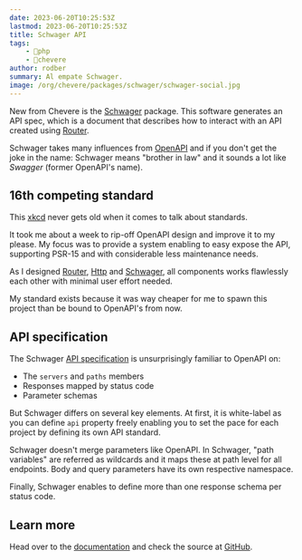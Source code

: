 ```yaml
---
date: 2023-06-20T10:25:53Z
lastmod: 2023-06-20T10:25:53Z
title: Schwager API
tags:
    - 🐘php
    - 🥑chevere
author: rodber
summary: Al empate Schwager.
image: /org/chevere/packages/schwager/schwager-social.jpg
---
```


New from Chevere is the [Schwager](https://chevere.org/packages/schwager) package. This software generates an API spec, which is a document that describes how to interact with an API created using [Router](https://chevere.org/packages/router).

Schwager takes many influences from [OpenAPI](https://www.openapis.org) and if you don't get the joke in the name: Schwager means "brother in law" and it sounds a lot like *Swagger* (former OpenAPI's name).

## 16th competing standard

This [xkcd](https://xkcd.com/927/) never gets old when it comes to talk about standards.

It took me about a week to rip-off OpenAPI design and improve it to my please. My focus was to provide a system enabling to easy expose the API, supporting PSR-15 and with considerable less maintenance needs.

As I designed [Router](https://chevere.org/packages/router), [Http](https://chevere.org/packages/http) and [Schwager](https://chevere.org/packages/schwager), all components works flawlessly each other with minimal user effort needed.

My standard exists because it was way cheaper for me to spawn this project than be bound to OpenAPI's from now.

## API specification

The Schwager [API specification](https://chevere.org/packages/schwager.html#specification) is unsurprisingly familiar to OpenAPI on:

* The `servers` and `paths` members
* Responses mapped by status code
* Parameter schemas

But Schwager differs on several key elements. At first, it is white-label as you can define `api` property freely enabling you to set the pace for each project by defining its own API standard.

Schwager doesn't merge parameters like OpenAPI. In Schwager, "path variables" are referred as wildcards and it maps these at path level for all endpoints. Body and query parameters have its own respective namespace.

Finally, Schwager enables to define more than one response schema per status code.

## Learn more

Head over to the [documentation](https://chevere.org/packages/schwager) and check the source at [GitHub](https://github.com/chevere/schwager).

